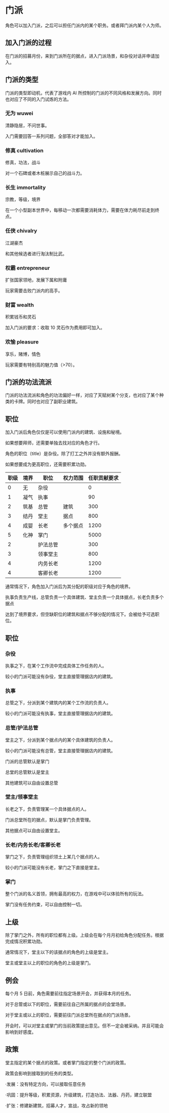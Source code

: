 # 门派

角色可以加入门派，之后可以担任门派内的某个职务。或者拜门派内某个人为师。

## 加入门派的过程

在门派的招募月份，来到门派所在的据点，进入门派场景，和杂役对话并申请加入。

## 门派的类型

门派的类型即动机，代表了游戏内 AI 所控制的门派的不同风格和发展方向。同时也对应了不同的入门试炼的方法。

### 无为 wuwei

清静隐居，不问世事。

入门需要回答一系列问题，全部答对才能加入。

### 修真 cultivation

修真，功法，战斗

对一个石碑或者木桩展示自己的战斗力。

### 长生 immortality

宗教，等级，境界

在一个小型副本世界中，每移动一次都需要消耗体力，需要在体力耗尽前走到终点。

### 任侠 chivalry

江湖豪杰

和其他候选者进行淘汰制比武。

### 权霸 entrepreneur

扩张国家领地，发展下属和附庸

玩家需要击败门派内的高手。

### 财富 wealth

积累钱币和灵石

加入门派的要求：收取 10 灵石作为费用即可加入。

### 欢愉 pleasure

享乐，赌博，情色

玩家需要有特别高的魅力值（>70）。

## 门派的功法流派

门派的功法流派和角色的功法偏好一样，对应了天赋树某个分支，也对应了某个种类的卡牌。同时也对应了副职业建筑。

## 职位

加入门派后角色仅仅是可以使用门派内的建筑、设施和秘境。

如果想要拜师，还需要单独去找对应的角色才行。

角色的职位（title）是杂役。除了打工之外并没有额外报酬。

如果想要成为更高职位，还需要积累功勋。

| 职级 | 境界 | 职位     | 权力范围 | 任职贡献要求 |
| ---- | ---- | -------- | -------- | ------------ |
| 0    | 无   | 杂役     |          | 0            |
| 1    | 凝气 | 执事     |          | 90           |
| 2    | 筑基 | 总管     | 建筑     | 300          |
| 3    | 结丹 | 堂主     | 据点     | 800          |
| 4    | 成婴 | 长老     | 多个据点 | 1200         |
| 5    | 化神 | 掌门     |          | 5000         |
| 2    |      | 护法总管 |          | 300          |
| 3    |      | 领事堂主 |          | 800          |
| 4    |      | 内务长老 |          | 1200         |
| 4    |      | 客卿长老 |          | 1200         |

通常情况下，角色加入门派后为其分配的职级对应于角色的境界。

执事负责生产线，总管负责一个具体建筑、堂主负责一个具体据点，长老负责多个据点

达到了境界要求，但空缺职位的建筑和据点不够分配的情况下。会被给予可选职位。

## 职位

### 杂役

执事之下，在某个工作流中完成具体工作任务的人。

较小的门派可能没有杂役，堂主直接管理据店内的建筑。

### 执事

总管之下，分派到某个建筑内的某个工作流的负责人。

较小的门派可能没有执事，堂主直接管理据店内的建筑。

### 总管/护法总管

堂主之下，分派到某个据点内的某个具体建筑的负责人。

较小的门派可能没有总管，堂主直接管理据店内的建筑。

门派的总管默认是掌门

总堂的总管默认是堂主

其他建筑可以自由设置总管

### 堂主/领事堂主

长老之下，负责管理某一个具体据点的人。

门派总堂所在的据点，默认是掌门负责管理。

其他据点可以自由设置堂主。

### 长老/内务长老/客卿长老

掌门之下，负责管理组织领土上某几个据点的人。

较小的门派可能没有长老，掌门之下直接是堂主。

### 掌门

整个门派的名义首领，拥有最高的权力，在游戏中可以体验所有的玩法。

掌门没有任务约束，可以自由控制一切。

## 上级

除了掌门之外，所有的职位都有上级。上级会在每个月月初给角色分配任务。根据完成情况积累功勋。

通常情况下，堂主以下的该据点的角色的上级是堂主。

堂主或堂主以上的职位的角色的上级是掌门。

## 例会

每个月 5 日前，角色需要前往指定场景开会，并获得本月的任务。

对于总管或以下的职位，需要前往自己所属的据点的会堂场景。

对于堂主或以上的职位，需要前往门派总堂所在据点的门派场景。

开会时，可以对堂主或掌门的当前政策提出意见。但不一定会被采纳。并且可能会影响到好感度。

## 政策

堂主指定的某个据点的政策。或者掌门指定的整个门派的政策。

政策会影响到接取到的任务的类型。

·发展：没有特定方向，可以接取任意任务

·巩固：提升等级，积累资源，升级建筑，打造功法、法器、丹药，建立联盟

·扩张：修建新建筑，招募人才，宣战，攻占新的领地
